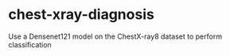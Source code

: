 # chest-xray-diagnosis
Use a Densenet121 model on the ChestX-ray8 dataset to perform classification
